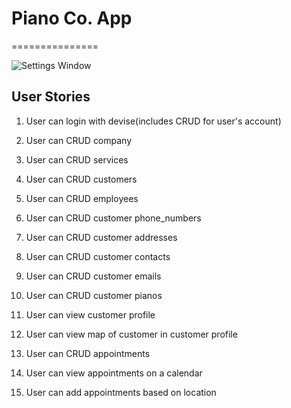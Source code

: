 # Piano Co. App
===============

![Settings Window](https://raw.github.com/natewinn/piano-co/master/app/assets/images/Piano_app_mvp.png)

## User Stories
1. User can login with devise(includes CRUD for user's account)
2. User can CRUD company

3. User can CRUD services
4. User can CRUD customers
5. User can CRUD employees
6. User can CRUD customer phone_numbers
7. User can CRUD customer addresses
8. User can CRUD customer contacts
9. User can CRUD customer emails
10. User can CRUD customer pianos
11. User can view customer profile
12. User can view map of customer in customer profile
13. User can CRUD appointments
14. User can view appointments on a calendar
15. User can add appointments based on location